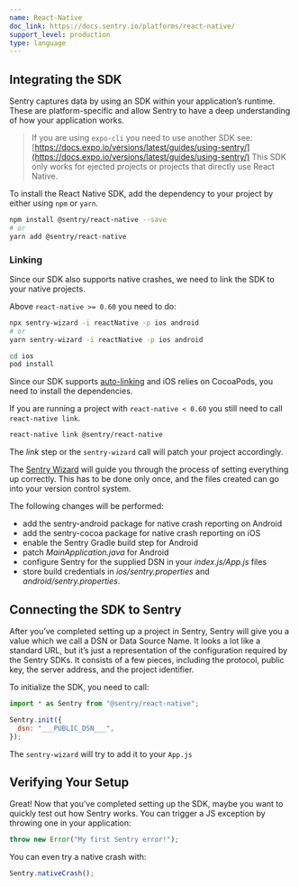 ```yaml
---
name: React-Native
doc_link: https://docs.sentry.io/platforms/react-native/
support_level: production
type: language
---
```


## Integrating the SDK

Sentry captures data by using an SDK within your application’s runtime. These are platform-specific and allow Sentry to have a deep understanding of how your application works.

> If you are using `expo-cli` you need to use another SDK see: [https://docs.expo.io/versions/latest/guides/using-sentry/](https://docs.expo.io/versions/latest/guides/using-sentry/)
> This SDK only works for ejected projects or projects that directly use React Native.


To install the React Native SDK, add the dependency to your project by either using `npm` or `yarn`.

```bash
npm install @sentry/react-native --save
# or
yarn add @sentry/react-native
```

### Linking

Since our SDK also supports native crashes, we need to link the SDK to your native projects.

Above `react-native >= 0.60` you need to do:

```bash
npx sentry-wizard -i reactNative -p ios android
# or
yarn sentry-wizard -i reactNative -p ios android

cd ios
pod install
```

Since our SDK supports [auto-linking](https://github.com/react-native-community/cli/blob/master/docs/autolinking.md) and iOS relies on CocoaPods, you need to install the dependencies.

If you are running a project with `react-native < 0.60` you still need to call `react-native link`.

```bash
react-native link @sentry/react-native
```

The _link_ step or the `sentry-wizard` call will patch your project accordingly.

The [Sentry Wizard](https://github.com/getsentry/sentry-wizard) will guide you through the process of setting everything up correctly. This has to be done only once, and the files created can go into your version control system.

The following changes will be performed:

- add the sentry-android package for native crash reporting on Android
- add the sentry-cocoa package for native crash reporting on iOS
- enable the Sentry Gradle build step for Android
- patch _*MainApplication.java*_ for Android
- configure Sentry for the supplied DSN in your _*index.js/App.js*_ files
- store build credentials in _*ios/sentry.properties*_ and _*android/sentry.properties*_.

## Connecting the SDK to Sentry

After you’ve completed setting up a project in Sentry, Sentry will give you a value which we call a DSN or Data Source Name. It looks a lot like a standard URL, but it’s just a representation of the configuration required by the Sentry SDKs. It consists of a few pieces, including the protocol, public key, the server address, and the project identifier.

To initialize the SDK, you need to call:

```javascript
import * as Sentry from "@sentry/react-native";

Sentry.init({
  dsn: "___PUBLIC_DSN___",
});
```

The `sentry-wizard` will try to add it to your `App.js`

## Verifying Your Setup

Great! Now that you’ve completed setting up the SDK, maybe you want to quickly test out how Sentry works. You can trigger a JS exception by throwing one in your application:

```javascript
throw new Error("My first Sentry error!");
```

You can even try a native crash with:

```javascript
Sentry.nativeCrash();
```
